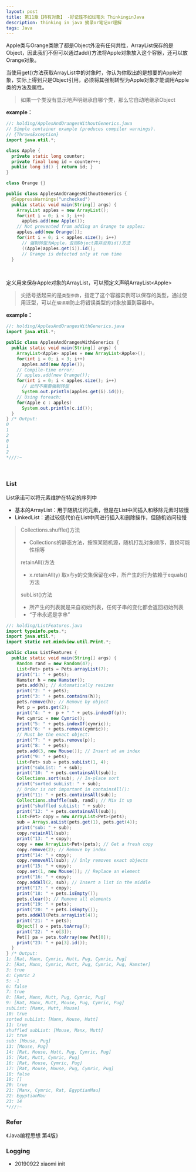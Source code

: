 ```yaml
---
layout: post
title: 第11章【持有对象】 -好记性不如烂笔头 ThinkinginJava
description: thinking in java 摘录or笔记or理解
tags: Java
---
```


Apple类与Orange类除了都是Object外没有任何共性，ArrayList保存的是Object，因此我们不但可以通过add()方法将Apple对象放入这个容器，还可以放Orange对象。

当使用get()方法获取ArrayList中的对象时，你认为你取出的是想要的Apple对象，实际上得到只是Object引用，必须将其强制转型为Apple对象才能调用Apple类的方法及属性。

> 如果一个类没有显示地声明继承自哪个类，那么它自动地继承Object

**example：**

```java
//: holding/ApplesAndOrangesWithoutGenerics.java
// Simple container example (produces compiler warnings).
// {ThrowsException}
import java.util.*;

class Apple {
  private static long counter;
  private final long id = counter++;
  public long id() { return id; }
}

class Orange {}	

public class ApplesAndOrangesWithoutGenerics {
  @SuppressWarnings("unchecked")
  public static void main(String[] args) {
    ArrayList apples = new ArrayList();
    for(int i = 0; i < 3; i++)
      apples.add(new Apple());
    // Not prevented from adding an Orange to apples:
    apples.add(new Orange());
    for(int i = 0; i < apples.size(); i++)
      // 强制转型为Apple，否则Object类并没有id()方法
      ((Apple)apples.get(i)).id();
      // Orange is detected only at run time
  }
```

<br>

定义用来保存Apple对象的ArrayList，可以预定义声明ArrayList\<Apple>

> 尖括号括起来的是`类型参数`，指定了这个容器实例可以保存的类型，通过使用泛型，可以在`编译期`防止将错误类型的对象放置到容器中。

**example：**

```java
//: holding/ApplesAndOrangesWithGenerics.java
import java.util.*;

public class ApplesAndOrangesWithGenerics {
  public static void main(String[] args) {
    ArrayList<Apple> apples = new ArrayList<Apple>();
    for(int i = 0; i < 3; i++)
      apples.add(new Apple());
    // Compile-time error:
    // apples.add(new Orange());
    for(int i = 0; i < apples.size(); i++)
      // 此时不需要强制转型
      System.out.println(apples.get(i).id());
    // Using foreach:
    for(Apple c : apples)
      System.out.println(c.id());
  }
} /* Output:
0
1
2
0
1
2
*///:~

```

<br>

### List

List承诺可以将元素维护在特定的序列中

* 基本的ArrayList：用于随机访问元素，但是在List中间插入和移除元素时较慢
* LinkedList：通过较低代价在List中间进行插入和删除操作，但随机访问较慢

> Collections.shuffle()方法
>
> * Collections的静态方法，按照某随机源，随机打乱对象顺序，置换可能性相等
>
> retainAll()方法
>
> * x.retainAll(y)  取x与y的交集保留在x中，所产生的行为依赖于equals()方法
>
> subList()方法
>
> * 所产生的列表就是来自初始列表，任何子串的变化都会返回初始列表
> * “子串永远是字串”



```java
//: holding/ListFeatures.java
import typeinfo.pets.*;
import java.util.*;
import static net.mindview.util.Print.*;

public class ListFeatures {
  public static void main(String[] args) {
    Random rand = new Random(47);
    List<Pet> pets = Pets.arrayList(7);
    print("1: " + pets);
    Hamster h = new Hamster();
    pets.add(h); // Automatically resizes
    print("2: " + pets);
    print("3: " + pets.contains(h));
    pets.remove(h); // Remove by object
    Pet p = pets.get(2);
    print("4: " +  p + " " + pets.indexOf(p));
    Pet cymric = new Cymric();
    print("5: " + pets.indexOf(cymric));
    print("6: " + pets.remove(cymric));
    // Must be the exact object:
    print("7: " + pets.remove(p));
    print("8: " + pets);
    pets.add(3, new Mouse()); // Insert at an index
    print("9: " + pets);
    List<Pet> sub = pets.subList(1, 4);
    print("subList: " + sub);
    print("10: " + pets.containsAll(sub));
    Collections.sort(sub); // In-place sort
    print("sorted subList: " + sub);
    // Order is not important in containsAll():
    print("11: " + pets.containsAll(sub));
    Collections.shuffle(sub, rand); // Mix it up
    print("shuffled subList: " + sub);
    print("12: " + pets.containsAll(sub));
    List<Pet> copy = new ArrayList<Pet>(pets);
    sub = Arrays.asList(pets.get(1), pets.get(4));
    print("sub: " + sub);
    copy.retainAll(sub);
    print("13: " + copy);
    copy = new ArrayList<Pet>(pets); // Get a fresh copy
    copy.remove(2); // Remove by index
    print("14: " + copy);
    copy.removeAll(sub); // Only removes exact objects
    print("15: " + copy);
    copy.set(1, new Mouse()); // Replace an element
    print("16: " + copy);
    copy.addAll(2, sub); // Insert a list in the middle
    print("17: " + copy);
    print("18: " + pets.isEmpty());
    pets.clear(); // Remove all elements
    print("19: " + pets);
    print("20: " + pets.isEmpty());
    pets.addAll(Pets.arrayList(4));
    print("21: " + pets);
    Object[] o = pets.toArray();
    print("22: " + o[3]);
    Pet[] pa = pets.toArray(new Pet[0]);
    print("23: " + pa[3].id());
  }
} /* Output:
1: [Rat, Manx, Cymric, Mutt, Pug, Cymric, Pug]
2: [Rat, Manx, Cymric, Mutt, Pug, Cymric, Pug, Hamster]
3: true
4: Cymric 2
5: -1
6: false
7: true
8: [Rat, Manx, Mutt, Pug, Cymric, Pug]
9: [Rat, Manx, Mutt, Mouse, Pug, Cymric, Pug]
subList: [Manx, Mutt, Mouse]
10: true
sorted subList: [Manx, Mouse, Mutt]
11: true
shuffled subList: [Mouse, Manx, Mutt]
12: true
sub: [Mouse, Pug]
13: [Mouse, Pug]
14: [Rat, Mouse, Mutt, Pug, Cymric, Pug]
15: [Rat, Mutt, Cymric, Pug]
16: [Rat, Mouse, Cymric, Pug]
17: [Rat, Mouse, Mouse, Pug, Cymric, Pug]
18: false
19: []
20: true
21: [Manx, Cymric, Rat, EgyptianMau]
22: EgyptianMau
23: 14
*///:~

```



### Refer

《Java编程思想 第4版》

### Logging

- 20190922  xiaomi  init